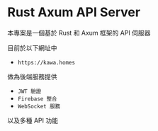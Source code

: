 # Rust Axum API Server

本專案是一個基於 Rust 和 Axum 框架的 API 伺服器

目前於以下網址中
- `https://kawa.homes`

做為後端服務提供
- `JWT 驗證`
- `Firebase 整合`
- `WebSocket 服務`

以及多種 API 功能
